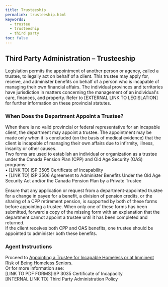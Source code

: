 ```yaml
---
title: Trusteeship
permalink: trusteeship.html
keywords: 
  - trustee
  - trusteeship
  - third party
toc: false
---
```


## Third Party Administration – Trusteeship  

Legislation permits the appointment of another person or agency, called a trustee, to legally act on behalf of a client. This trustee may apply for, receive, and administer benefits on behalf of a person who is incapable of managing their own financial affairs. The individual provinces and territories have jurisdiction in matters concerning the management of an individual's care, finances, and property. Refer to [EXTERNAL LINK TO LEGISLATION] for further information on these provincial statutes.  

### When Does the Department Appoint a Trustee?   
When there is no valid provincial or federal representative for an incapable client, the department may appoint a trustee. The appointment may be made only when it is concluded (on the basis of medical evidence) that the client is incapable of managing their own affairs due to infirmity, illness, insanity or other causes.  
Two forms are used to establish an individual or organization as a trustee under the Canada Pension Plan (CPP) and Old Age Security (OAS) programs:   
•	[LINK TO] ISP 3505 Certificate of Incapability   
•	[LINK TO] ISP 3506 Agreement to Administer Benefits Under the Old Age Security Act and/or the Canada Pension Plan by a Private Trustee  

Ensure that any application or request from a department-appointed trustee for a change in payee for a benefit, a division of pension credits, or the sharing of a CPP retirement pension, is supported by both of these forms before appointing a trustee. When only one of these forms has been submitted, forward a copy of the missing form with an explanation that the department cannot appoint a trustee until it has been completed and returned.   
If the client receives both CPP and OAS benefits, one trustee should be appointed to administer both these benefits.   

### Agent Instructions  

Proceed to [Appointing a Trustee for Incapable Homeless or at Imminent Risk of Being Homeless Seniors](appointing.html).   
Or for more information see:  
[LINK TO PDF FORMS]ISP 3035 Certificate of Incapacity  
[INTERNAL LINK TO] Third Party Administration Policy   

